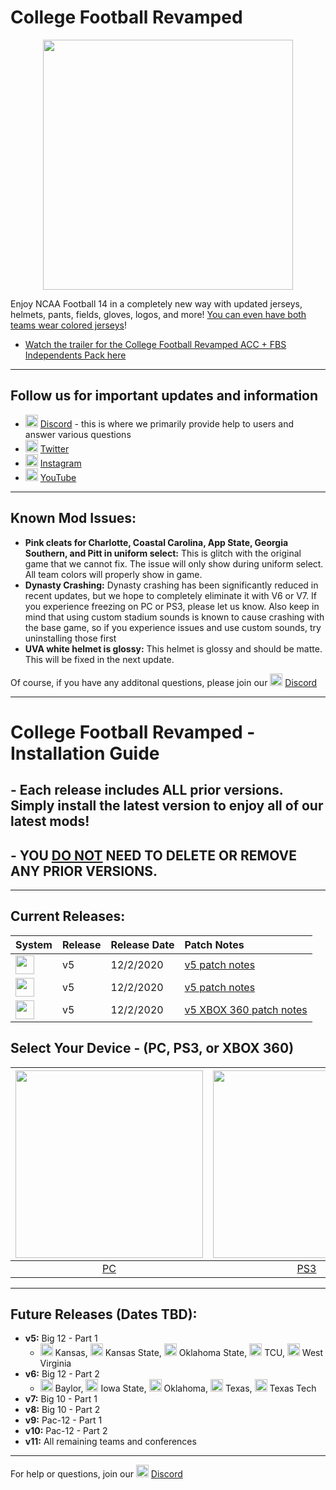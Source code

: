 # College Football Revamped

<p align="center">
  <img width="400" src="https://github.com/cfbrevamped/CFBR-Easy-Installer/blob/master/assets/images/CFBR.png">
</p>

Enjoy NCAA Football 14 in a completely new way with updated jerseys, helmets, pants, fields, gloves, logos, and more! [You can even have both teams wear colored jerseys](https://raw.githubusercontent.com/cfbrevamped/CFBR-Easy-Installer/master/assets/images/Clemson-UNC.png)!

- [Watch the trailer for the College Football Revamped ACC + FBS Independents Pack here](https://twitter.com/CFBRevamped/status/1307094068879597568)

---------
## Follow us for important updates and information
- <img width="20" src="https://logo-logos.com/wp-content/uploads/2018/03/Discord_icon.png"> [Discord](https://discord.com/invite/cfbr) - this is where we primarily provide help to users and answer various questions
- <img width="20" src="https://1000logos.net/wp-content/uploads/2017/06/Twitter-Logo.png"> [Twitter](https://twitter.com/CFBRevamped)
- <img width="20" src="https://icon-library.com/images/62-instagram-512.png"> [Instagram](https://www.instagram.com/cfbrevamped/)
- <img width="20" src="https://img.favpng.com/0/5/6/youtube-logo-png-favpng-9aSw7LevnfxZKMvi1vS7BATkQ.jpg"> [YouTube](https://www.youtube.com/channel/UCCY9bWCdGvitI2YyO5o4sQg?)
---------

## Known Mod Issues:
- **Pink cleats for Charlotte, Coastal Carolina, App State, Georgia Southern, and Pitt in uniform select:** This is glitch with the original game that we cannot fix. The issue will only show during uniform select. All team colors will properly show in game. 
- **Dynasty Crashing:** Dynasty crashing has been significantly reduced in recent updates, but we hope to completely eliminate it with V6 or V7. If you experience freezing on PC or PS3, please let us know. Also keep in mind that using custom stadium sounds is known to cause crashing with the base game, so if you experience issues and use custom sounds, try uninstalling those first 
- **UVA white helmet is glossy:** This helmet is glossy and should be matte. This will be fixed in the next update.

Of course, if you have any additonal questions, please join our <img width="20" src="https://logo-logos.com/wp-content/uploads/2018/03/Discord_icon.png"> [Discord](https://discord.com/invite/cfbr)

---------

# College Football Revamped - Installation Guide

## - Each release includes ALL prior versions. Simply install the latest version to enjoy all of our latest mods!
## - YOU <ins>DO NOT</ins> NEED TO DELETE OR REMOVE ANY PRIOR VERSIONS.

---------

## Current Releases:
| **System** | **Release** | **Release Date** | **Patch Notes** |
|:----|:----|:----|:----|
| <img height="30" src="https://raw.githubusercontent.com/cfbrevamped/CFBR-Easy-Installer/master/assets/images/PC.jpg"> | v5 | 12/2/2020 | [v5 patch notes](https://github.com/cfbrevamped/CFBR-Easy-Installer/blob/master/assets/release-notes/PC-PS3.md)
| <img height="30" src="https://raw.githubusercontent.com/cfbrevamped/CFBR-Easy-Installer/master/assets/images/PS3.png"> | v5 | 12/2/2020 | [v5 patch notes](https://github.com/cfbrevamped/CFBR-Easy-Installer/blob/master/assets/release-notes/PC-PS3.md)
| <img height="30" src="https://raw.githubusercontent.com/cfbrevamped/CFBR-Easy-Installer/master/assets/images/xbox-small.png"> | v5 | 12/2/2020 | [v5 XBOX 360 patch notes](https://github.com/cfbrevamped/CFBR-Easy-Installer/blob/master/assets/release-notes/xbox.md)

## Select Your Device - (PC, PS3, or XBOX 360)
| <a href="https://github.com/cfbrevamped/CFBR-Easy-Installer/blob/master/PC/index.md"><img width="300" src="https://raw.githubusercontent.com/cfbrevamped/CFBR-Easy-Installer/master/assets/images/PC.jpg"></a>  | <a href="https://github.com/cfbrevamped/CFBR-Easy-Installer/blob/master/PS3/index.md"><img width="300" src="https://raw.githubusercontent.com/cfbrevamped/CFBR-Easy-Installer/master/assets/images/PS3.png"> | <a href="https://github.com/cfbrevamped/CFBR-Easy-Installer/blob/master/XBOX/index.md"><img width="300" src="https://raw.githubusercontent.com/cfbrevamped/CFBR-Easy-Installer/master/assets/images/xbox.jpg">
|:---:|:---:|:---:|
| [PC](https://github.com/cfbrevamped/CFBR-Easy-Installer/blob/master/PC/index.md) | [PS3](https://github.com/cfbrevamped/CFBR-Easy-Installer/blob/master/PS3/index.md) | [XBOX 360](https://github.com/cfbrevamped/CFBR-Easy-Installer/blob/master/XBOX/index.md) |

---------
## Future Releases (Dates TBD):
- **v5:** Big 12 - Part 1
  - <img height="20" src="https://upload.wikimedia.org/wikipedia/en/thumb/f/f4/Kansas_Jayhawks_logo.svg/1153px-Kansas_Jayhawks_logo.svg.png"> Kansas, <img height="20" src="https://upload.wikimedia.org/wikipedia/en/thumb/e/e5/Kansas_State_Wildcats_logo.svg/1200px-Kansas_State_Wildcats_logo.svg.png"> Kansas State, <img height="20" src="https://brand.okstate.edu/site-files/images/brand-guide/primary-brand.png"> Oklahoma State, <img height="20" src="https://upload.wikimedia.org/wikipedia/commons/thumb/1/15/TCU_Horned_Frogs_logo.svg/1200px-TCU_Horned_Frogs_logo.svg.png"> TCU, <img height="20" src="https://upload.wikimedia.org/wikipedia/commons/thumb/e/e8/West_Virginia_Mountaineers_logo.svg/1200px-West_Virginia_Mountaineers_logo.svg.png"> West Virginia
- **v6:** Big 12 - Part 2
  - <img height="20" src="https://upload.wikimedia.org/wikipedia/commons/thumb/c/c4/Baylor_Athletics_logo.svg/1200px-Baylor_Athletics_logo.svg.png"> Baylor, <img height="20" src="https://upload.wikimedia.org/wikipedia/commons/thumb/f/f9/Iowa_State_Cyclones_logo.svg/1200px-Iowa_State_Cyclones_logo.svg.png"> Iowa State, <img height="20" src="https://upload.wikimedia.org/wikipedia/commons/thumb/6/61/Oklahoma_Sooners_logo.svg/795px-Oklahoma_Sooners_logo.svg.png"> Oklahoma, <img height="20" src="https://upload.wikimedia.org/wikipedia/commons/thumb/8/8d/Texas_Longhorns_logo.svg/1200px-Texas_Longhorns_logo.svg.png"> Texas, <img height="20" src="https://upload.wikimedia.org/wikipedia/commons/thumb/4/4e/Texas_Tech_Athletics_logo.svg/1200px-Texas_Tech_Athletics_logo.svg.png"> Texas Tech
- **v7:** Big 10 - Part 1
- **v8:** Big 10 - Part 2
- **v9:** Pac-12 - Part 1
- **v10:** Pac-12 - Part 2
- **v11:** All remaining teams and conferences

---------
For help or questions, join our <img width="20" src="https://logo-logos.com/wp-content/uploads/2018/03/Discord_icon.png"> [Discord](https://discord.com/invite/cfbr)
